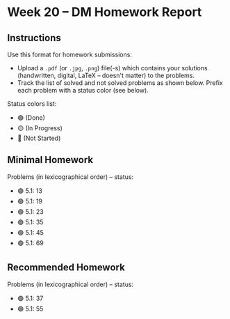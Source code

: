 # Week 20 – DM Homework Report

## Instructions

Use this format for homework submissions:

- Upload a `.pdf` (or `.jpg`, `.png`) file(-s) which contains your solutions (handwritten, digital, LaTeX – doesn't matter) to the problems.
- Track the list of solved and not solved problems as shown below. Prefix each problem with a status color (see below).

Status colors list:

- 🟢 (Done)
- 🟡 (In Progress)
- 🔴 (Not Started)

## Minimal Homework

Problems (in lexicographical order) – status:

- 🟢 5.1: 13
- 🟢 5.1: 19
- 🟢 5.1: 23
- 🟢 5.1: 35
- 🟢 5.1: 45
- 🟢 5.1: 69

## Recommended Homework

Problems (in lexicographical order) – status:

- 🟢 5.1: 37
- 🟢 5.1: 55
